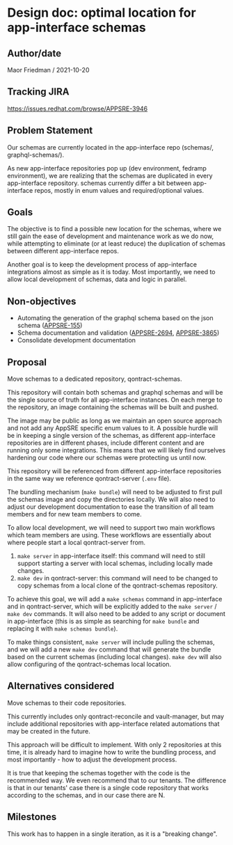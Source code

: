 # Design doc: optimal location for app-interface schemas

## Author/date

Maor Friedman / 2021-10-20

## Tracking JIRA

https://issues.redhat.com/browse/APPSRE-3946

## Problem Statement

Our schemas are currently located in the app-interface repo (schemas/, graphql-schemas/).

As new app-interface repositories pop up (dev environment, fedramp environment), we are realizing that the schemas are duplicated in every app-interface repository. schemas currently differ a bit between app-interface repos, mostly in enum values and required/optional values.

## Goals

The objective is to find a possible new location for the schemas, where we still gain the ease of development and maintenance work as we do now, while attempting to eliminate (or at least reduce) the duplication of schemas between different app-interface repos.

Another goal is to keep the development process of app-interface integrations almost as simple as it is today. Most importantly, we need to allow local development of schemas, data and logic in parallel.

## Non-objectives

* Automating the generation of the graphql schema based on the json schema ([APPSRE-155](https://issues.redhat.com/browse/APPSRE-155))
* Schema documentation and validation ([APPSRE-2694](https://issues.redhat.com/browse/APPSRE-2694), [APPSRE-3865](https://issues.redhat.com/browse/APPSRE-3865))
* Consolidate development documentation

## Proposal

Move schemas to a dedicated repository, qontract-schemas.

This repository will contain both schemas and graphql schemas and will be the single source of truth for all app-interface instances. On each merge to the repository, an image containing the schemas will be built and pushed.

The image may be public as long as we maintain an open source approach and not add any AppSRE specific enum values to it. A possible hurdle will be in keeping a single version of the schemas, as different app-interface repositories are in different phases, include different content and are running only some integrations. This means that we will likely find ourselves hardening our code where our schemas were protecting us until now.

This repository will be referenced from different app-interface repositories in the same way we reference qontract-server (`.env` file).

The bundling mechanism (`make bundle`) will need to be adjusted to first pull the schemas image and copy the directories locally. We will also need to adjust our development documentation to ease the transition of all team members and for new team members to come.

To allow local development, we will need to support two main workflows which team members are using. These workflows are essentially about where people start a local qontract-server from.

1. `make server` in app-interface itself: this command will need to still support starting a server with local schemas, including locally made changes.
1. `make dev` in qontract-server: this command will need to be changed to copy schemas from a local clone of the qontract-schemas repository.

To achieve this goal, we will add a `make schemas` command in app-interface and in qontract-server, which will be explicitly added to the `make server` / `make dev` commands. It will also need to be added to any script or document in app-interface (this is as simple as searching for `make bundle` and replacing it with `make schemas bundle`).

To make things consistent, `make server` will include pulling the schemas, and we will add a new `make dev` command that will generate the bundle based on the current schemas (including local changes). `make dev` will also allow configuring of the qontract-schemas local location.

## Alternatives considered

Move schemas to their code repositories.

This currently includes only qontract-reconcile and vault-manager, but may include additional repositories with app-interface related automations that may be created in the future.

This approach will be difficult to implement. With only 2 repositories at this time, it is already hard to imagine how to write the bundling process, and most importantly - how to adjust the development process.

It is true that keeping the schemas together with the code is the recommended way. We even recommend that to our tenants. The difference is that in our tenants' case there is a single code repository that works according to the schemas, and in our case there are N.

## Milestones

This work has to happen in a single iteration, as it is a "breaking change".
